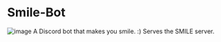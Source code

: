 # Smile-Bot
![image](https://drive.google.com/uc?export=view&id=19H9KPf3jWdB4wJjUwmeUb-fijNFXE8T3)
A Discord bot that makes you smile. :) Serves the SMILE server.
